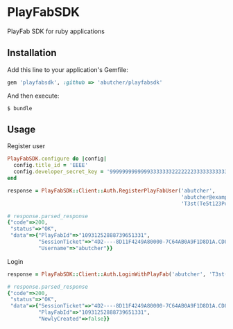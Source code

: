 # PlayFabSDK

PlayFab SDK for ruby applications

## Installation

Add this line to your application's Gemfile:

```ruby
gem 'playfabsdk', :github => 'abutcher/playfabsdk'
```

And then execute:

    $ bundle

## Usage

Register user

```ruby
PlayFabSDK.configure do |config|
  config.title_id = 'EEEE'
  config.developer_secret_key = '9999999999999333333322222223333333333333'
end

response = PlayFabSDK::Client::Auth.RegisterPlayFabUser('abutcher',
                                                        'abutcher@example.com',
                                                        'T3st(Te5t123PoTaT0')
```

```ruby
# response.parsed_response
{"code"=>200,
 "status"=>"OK",
 "data"=>{"PlayFabId"=>"10931252888739651331",
          "SessionTicket"=>"4D2----8D11F4249A80000-7C64AB0A9F1D8D1A.CD803BF233CE76C",
          "Username"=>"abutcher"}}

```

Login

```ruby
response = PlayFabSDK::Client::Auth.LoginWithPlayFab('abutcher', 'T3st(Te5t123PoTaT0')
```

```ruby
# response.parsed_response
{"code"=>200,
 "status"=>"OK",
 "data"=>{"SessionTicket"=>"4D2----8D11F4249A80000-7C64AB0A9F1D8D1A.CD803BF233CE76C",
          "PlayFabId"=>"10931252888739651331",
          "NewlyCreated"=>false}}
```
